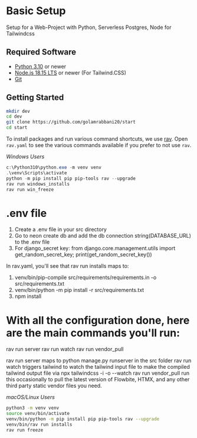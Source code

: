# Basic Setup
Setup for a Web-Project with Python, Serverless Postgres, Node for Tailwindcss

## Required Software
- [Python 3.10](https://www.python.org/downloads/) or newer
- [Node.js 18.15 LTS](https://nodejs.org/) or newer (For Tailwind.CSS)
- [Git](https://git-scm.com/)


## Getting Started

```bash
mkdir dev
cd dev
git clone https://github.com/golamrabbani20/start
cd start
```

To install packages and run various command shortcuts, we use [rav](https://github.com/jmitchel3/rav). Open `rav.yaml` to see the various commands available if you prefer to not use `rav`.

_Windows Users_
```powershell
c:\Python310\python.exe -m venv venv
.\venv\Scripts\activate
python -m pip install pip pip-tools rav --upgrade
rav run windows_installs
rav run win_freeze
```
# .env file
1. Create a .env file in your src directory
2. Go to neon create db and add the db connection string(DATABASE_URL) to the .env file 
3. For django_secret key: from django.core.management.utils import get_random_secret_key; print(get_random_secret_key())

In rav.yaml, you'll see that rav run installs maps to:
1. venv/bin/pip-compile src/requirements/requirements.in -o src/requirements.txt
2. venv/bin/python -m pip install -r src/requirements.txt
3. npm install

# With all the configuration done, here are the main commands you'll run:

rav run server
rav run watch
rav run vendor_pull

rav run server maps to python manage.py runserver in the src folder
rav run watch triggers tailwind to watch the tailwind input file to make the compiled tailwind output file via npx tailwindcss -i <input-path> -o <output-path> --watch
rav run vendor_pull run this occasionally to pull the latest version of Flowbite, HTMX, and any other third party static vendor files you need.

_macOS/Linux Users_
```bash
python3 -m venv venv
source venv/bin/activate
venv/bin/python -m pip install pip pip-tools rav --upgrade
venv/bin/rav run installs
rav run freeze
```


